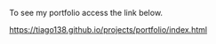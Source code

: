 To see my portfolio access the link below.

https://tiago138.github.io/projects/portfolio/index.html
